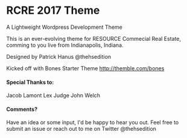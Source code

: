 # RCRE 2017 Theme
A Lightweight Wordpress Development Theme

This is an ever-evolving theme for RESOURCE Commecial Real Estate, comming to you live from Indianapolis, Indiana.

Designed by Patrick Hanus 
@thehsedition

Kicked off with Bones Starter Theme
http://themble.com/bones

#### Special Thanks to:
Jacob Lamont
Lex Judge
John Welch

#### Comments?
Have an idea or some input, I'd be happy to hear you out. Feel free to submit an issue or reach out to me on Twitter @thehsedition
